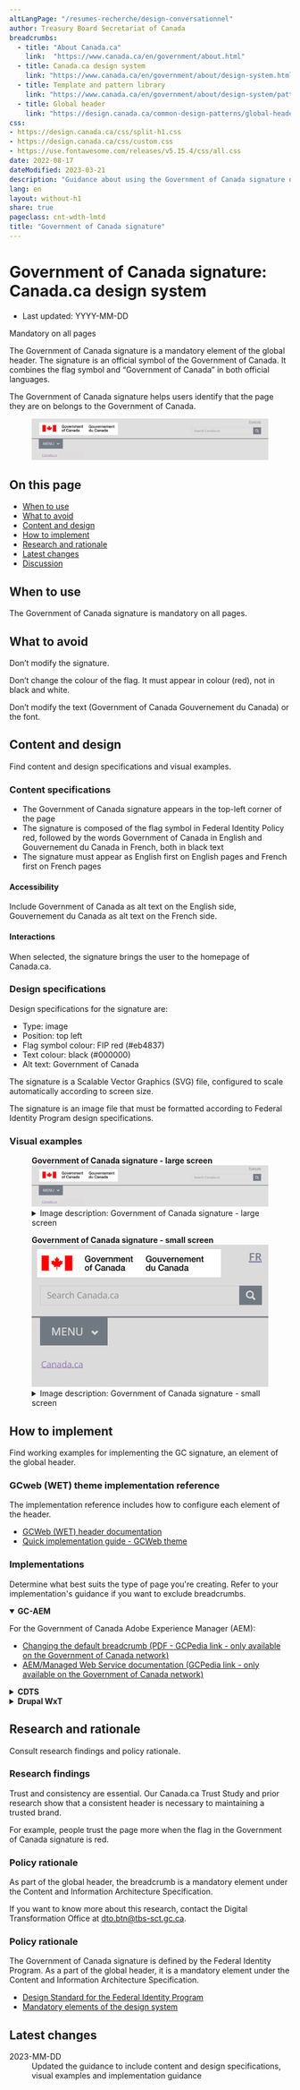 ```yaml
---
altLangPage: "/resumes-recherche/design-conversationnel"
author: Treasury Board Secretariat of Canada
breadcrumbs:
  - title: "About Canada.ca"
    link:  "https://www.canada.ca/en/government/about.html"
  - title: Canada.ca design system
    link: "https://www.canada.ca/en/government/about/design-system.html"
  - title: Template and pattern library
    link: "https://www.canada.ca/en/government/about/design-system/pattern-library.html"    
  - title: Global header
    link: "https://design.canada.ca/common-design-patterns/global-header.html"    
css:
- https://design.canada.ca/css/split-h1.css
- https://design.canada.ca/css/custom.css
- https://use.fontawesome.com/releases/v5.15.4/css/all.css
date: 2022-08-17
dateModified: 2023-03-21
description: "Guidance about using the Government of Canada signature on Canada.ca. The signature is an official symbol of the Government of Canada. It always appears in the global header across Canada.ca."
lang: en
layout: without-h1
share: true
pageclass: cnt-wdth-lmtd
title: "Government of Canada signature"
---
```

<h1 property="name" id="wb-cont" dir="ltr"><span class="stacked"><span>Government of Canada signature</span>: <span>Canada.ca design system</span></span></h1>
<div class="row">
  <div class="col-md-12 pull-left">
    <ul class="list-inline small mrgn-bttm-sm" id="list-inline-desktop-only">
      <li class="mrgn-rght-lg"> Last updated: YYYY-MM-DD</li>
    </ul>
  </div>
</div>
<p><span class="label label-danger">Mandatory on all pages</span></p>
<p>The Government of Canada signature is a mandatory element of the global header. The signature is an official symbol of the Government of Canada. It combines the flag symbol and “Government of Canada” in both official languages.</p>
<p>The Government of Canada signature helps users identify that the page they are on belongs to the Government of Canada.</p>
<div class="pattern-demo mrgn-tp-lg">
  <figure class="mrgn-bttm-sm"><img src="./images/sig-en.png" class="img-responsive" alt=""></figure>
</div>
<section>
  <h2>On this page</h2>
  <ul>
    <li><a href="#when">When to use</a></li>
    <li><a href="#avoid">What to avoid</a></li>
    <li><a href="#content">Content and design</a></li>
    <li><a href="#implementation">How to implement</a></li>
    <li><a href="#research">Research and rationale</a></li>
    <li><a href="#changes">Latest changes</a></li>
    <li><a href="#discussion">Discussion</a></li>
  </ul>
</section>
<h2 id="when">When to use</h2>
<p>The Government of Canada signature is mandatory on all pages.</p>
<h2 id="avoid">What to avoid</h2>
<p>Don’t modify the signature.</p>
<p>Don’t change the colour of the flag. It must appear in colour (red), not in black and white.</p>
<p>Don’t modify the text (Government of Canada Gouvernement du Canada) or the font.</p>
<h2 id="content">Content and design</h2>
<p>Find content and design specifications and visual examples.</p>
<h3>Content specifications</h3>
<ul>
  <li>The Government of Canada signature appears in the top-left corner of the page</li>
  <li>The signature is composed of the flag symbol in Federal Identity Policy red, followed by the words Government of Canada in English and Gouvernement du Canada in French, both in black text</li>
  <li>The signature must appear as English first on English pages and French first on French pages</li>
</ul>
<h4>Accessibility</h4>
<p>Include Government of Canada as alt text on the English side, Gouvernement du Canada as alt text on the French side.</p>
<h4>Interactions</h4>
<p>When selected, the signature brings the user to the homepage of Canada.ca.</p>
<h3>Design specifications</h3>
<p>Design specifications for the signature are:</p>
<ul>
  <li>Type: image</li>
  <li>Position: top left</li>
  <li>Flag symbol colour: FIP red (#eb4837)</li>
  <li>Text colour: black (#000000)</li>
  <li>Alt text: Government of Canada</li>
</ul>
<p>The signature is a Scalable Vector Graphics (SVG) file, configured to scale automatically according to screen size.</p>
<p>The signature is an image file that must be formatted according to Federal Identity Program design specifications.</p>
<h3>Visual examples</h3>
<div class="pattern-demo mrgn-tp-lg">
  <figure>
    <figcaption><b>Government of Canada signature - large screen</b></figcaption>
    <img src="./images/sig-en.png" class="img-responsive" alt="">
    <details>
      <summary class="wb-toggle small" data-toggle="{&quot;print&quot;:&quot;on&quot;}">Image description: Government of Canada signature - large screen</summary>
      <p class="mrgn-tp-lg">The Government of Canada signature is in the top-left corner of the website. It is composed of the flag symbol in red, followed by the words <strong>Government of Canada</strong> in English and <strong>Gouvernement du Canada</strong> in French, both in black text.</p>
    </details>
  </figure>
</div>
<div class="pattern-demo mrgn-tp-lg">
  <figure>
    <figcaption><b>Government of Canada signature - small screen</b></figcaption>
    <img src="./images/sig-sm-en.png" class="img-responsive" alt="">
    <details>
      <summary class="wb-toggle small" data-toggle="{&quot;print&quot;:&quot;on&quot;}">Image description: Government of Canada signature - small screen</summary>
      <p class="mrgn-tp-lg">The Government of Canada signature is in the top-left corner of the website. It is composed of the flag symbol in red, followed by the words <strong>Government of Canada</strong> in English and <strong>Gouvernement du Canada</strong> in French, both in black text.</p>
    </details>
  </figure>
</div>
<h2 id="implementation">How to implement</h2>
<p>Find working examples for implementing the GC signature, an element of the global header.</p>
<h3>GCweb (WET) theme implementation reference</h3>
<p>The implementation reference includes how to configure each element of the header.</p>
<ul>
  <li><a href="https://wet-boew.github.io/GCWeb/sites/header/header-docs-en.html">GCWeb (WET) header documentation</a></li>
  <li><a href="https://wet-boew.github.io/GCWeb/docs/implementing-en.html">Quick implementation guide - GCWeb theme</a></li>
</ul>
<h3>Implementations</h3>
<p>Determine what best suits the type of page you're creating. Refer to your implementation's guidance if you want to exclude breadcrumbs.</p>
<div class="row">
  <div class="col-md-8">
    <div class="wb-tabs mrgn-tp-lg">
      <div class="tabpanels">
        <details id="004" open="open">
          <summary><strong>GC-AEM</strong></summary>
          <p class="mrgn-tp-lg">For the Government of Canada Adobe Experience Manager (AEM):</p>
          <ul>
            <li><a href="https://www.gcpedia.gc.ca/gcwiki/images/9/9a/AEM-6.5-Documentation-Unit-3-7-Changing-the-Default-Breadcrumb.pdf">Changing the default breadcrumb (PDF - GCPedia link - only available on the Government of Canada network)</a></li>
            <li><a href="https://www.gcpedia.gc.ca/wiki/AEM_GC-specific_Documentation_6.5">AEM/Managed Web Service documentation (GCPedia link - only available on the Government of Canada network)</a></li>
          </ul>
        </details>
        <details id="005">
          <summary><strong>CDTS</strong></summary>
          <p class="mrgn-tp-lg">For the Centrally Deployed Templates Solution (CDTS):</p>
          <ul>
            <li><a href="https://cdts.service.canada.ca/app/cls/WET/gcweb/v4_0_47/cdts/samples/breadcrumbs-en.html">Breadcrumbs - CDTS documentation </a></li>
            <li><a href="https://cenw-wscoe.github.io/sgdc-cdts/docs/index-en.html">CDTS documentation</a></li>
          </ul>
        </details>
        <details id="006">
          <summary><strong>Drupal WxT</strong></summary>
          <p class="mrgn-tp-lg">For Drupal WxT:</p>
          <ul>
            <li><a href="https://drupalwxt.github.io/en/">Drupal WxT documentation</a></li>
          </ul>
        </details>
      </div>
    </div>
  </div>
</div>
<h2 id="research">Research and rationale</h2>
<p>Consult research findings and policy rationale.</p>
<h3>Research findings</h3>
<p>Trust and consistency are essential. Our Canada.ca Trust Study and prior research show that a consistent header is necessary to maintaining a trusted brand.</p>
<p>For example, people trust the page more when the flag in the Government of Canada signature is red.</p>
<h3>Policy rationale</h3>
<p>As part of the global header, the breadcrumb is a mandatory element under the Content and Information Architecture Specification.</p>
<p>If you want to know more about this research, contact the Digital Transformation Office at <a href="mailto:dto.btn@tbs-sct.gc.ca">dto.btn@tbs-sct.gc.ca</a>.</p>
<h3>Policy rationale</h3>
<p>The Government of Canada signature is defined by the Federal Identity Program. As a part of the global header, it is a mandatory element under the Content and Information Architecture Specification.</p>
<ul>
  <li><a href="https://www.canada.ca/en/treasury-board-secretariat/services/government-communications/design-standard/colour-design-standard-fip.html">Design Standard for the Federal Identity Program</a></li>
  <li><a href="https://www.canada.ca/en/treasury-board-secretariat/services/government-communications/canada-content-information-architecture-specification/mandatory-elements.html">Mandatory elements of the design system</a></li>
</ul>
<h2 id="changes">Latest changes</h2>
<dl class="dl-horizontal">
  <dt>
    <time datetime="2023-MM-DD" class="link-muted">2023-MM-DD</time>
  </dt>
  <dd>Updated the guidance to include content and design specifications, visual examples and implementation guidance</dd>
</dl>
